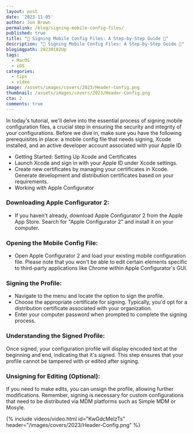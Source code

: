 ```yaml
---
layout: post
date: '2023-11-05'
author: Jon Brown
permalink: /blog/signing-mobile-config-files/
published: true
title: "🔏 Signing Mobile Config Files: A Step-by-Step Guide 🔏"
description: "🔏 Signing Mobile Config Files: A Step-by-Step Guide 🔏"
blogimgpath: 20230102Up
tags:
  - MacOS
  - iOS
categories:
  - tips
  - video
image: /assets/images/covers/2023/Header-Config.png
thumbnail: /assets/images/covers/2023/Header-Config.png
cta: 2
comments: true
---
```

In today's tutorial, we'll delve into the essential process of signing mobile configuration files, a crucial step in ensuring the security and integrity of your configurations. Before we dive in, make sure you have the following prerequisites in place: a mobile config file that needs signing, Xcode installed, and an active developer account associated with your Apple ID.

- Getting Started: Setting Up Xcode and Certificates
- Launch Xcode and sign in with your Apple ID under Xcode settings.
- Create new certificates by managing your certificates in Xcode. Generate development and distribution certificates based on your requirements.
- Working with Apple Configurator

### Downloading Apple Configurator 2:
- If you haven't already, download Apple Configurator 2 from the Apple App Store. Search for "Apple Configurator 2" and install it on your computer.

### Opening the Mobile Config File:
- Open Apple Configurator 2 and load your existing mobile configuration file. Please note that you won't be able to edit certain elements specific to third-party applications like Chrome within Apple Configurator's GUI.

### Signing the Profile:
- Navigate to the menu and locate the option to sign the profile.
- Choose the appropriate certificate for signing. Typically, you'd opt for a distribution certificate associated with your organization.
- Enter your computer password when prompted to complete the signing process.

### Understanding the Signed Profile:
Once signed, your configuration profile will display encoded text at the beginning and end, indicating that it's signed. This step ensures that your profile cannot be tampered with or edited after signing.

### Unsigning for Editing (Optional):
If you need to make edits, you can unsign the profile, allowing further modifications. Remember, signing is necessary for custom configurations that need to be distributed via MDM platforms such as Simple MDM or Mosyle.

{% include videos/video.html id="KwGdcMelzTs" header="/images/covers/2023/Header-Config.png" %}

